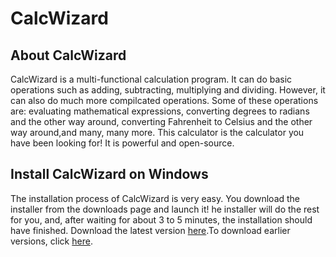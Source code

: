 <h1>CalcWizard</h1>
<h2>About CalcWizard</h2>
<p>CalcWizard is a multi-functional calculation program. It can do basic operations such as adding, subtracting, multiplying and dividing. However, it can also do much more compilcated operations. Some of these
operations are: evaluating mathematical expressions, converting degrees to radians and the other way around, converting Fahrenheit to Celsius and the other way around,and many, many more. This calculator is the
calculator you have been looking for! It is powerful and open-source.</p>
<h2>Install CalcWizard on Windows</h2>
<p>The installation process of CalcWizard is very easy. You download the installer from the downloads page and launch it! 
he installer will do the rest for you, and, after waiting for about 3 to 5 minutes, the installation should have finished. 
Download the latest version <a href="https://www.dropbox.com/s/yy8d8mz1yw1szqr/CalcWizard-7.1-Setup.exe?dl=1">here</a>.To download earlier versions, click <a href="http://al3xv3gas.github.io/cwd.html" >here</a>.</p>
<!--<h2>Install CalcWizard on Linux</h2>-->
<!--<p></p>-->
